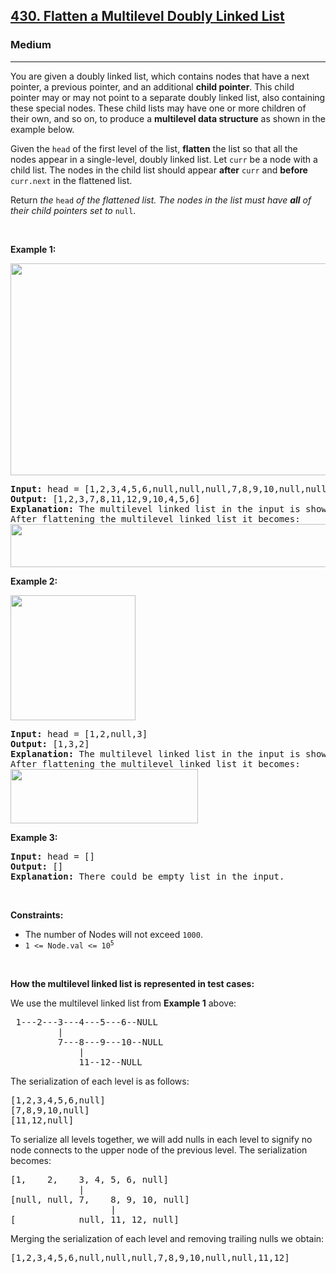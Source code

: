 <h2><a href="https://leetcode.com/problems/flatten-a-multilevel-doubly-linked-list/">430. Flatten a Multilevel Doubly Linked List</a></h2><h3>Medium</h3><hr><div><p>You are given a doubly linked list, which contains nodes that have a next pointer, a previous pointer, and an additional <strong>child pointer</strong>. This child pointer may or may not point to a separate doubly linked list, also containing these special nodes. These child lists may have one or more children of their own, and so on, to produce a <strong>multilevel data structure</strong> as shown in the example below.</p>

<p>Given the <code>head</code> of the first level of the list, <strong>flatten</strong> the list so that all the nodes appear in a single-level, doubly linked list. Let <code>curr</code> be a node with a child list. The nodes in the child list should appear <strong>after</strong> <code>curr</code> and <strong>before</strong> <code>curr.next</code> in the flattened list.</p>

<p>Return <em>the </em><code>head</code><em> of the flattened list. The nodes in the list must have <strong>all</strong> of their child pointers set to </em><code>null</code>.</p>

<p>&nbsp;</p>
<p><strong>Example 1:</strong></p>
<img alt="" src="https://assets.leetcode.com/uploads/2021/11/09/flatten11.jpg" style="width: 700px; height: 339px;">
<pre style="position: relative;"><strong>Input:</strong> head = [1,2,3,4,5,6,null,null,null,7,8,9,10,null,null,11,12]
<strong>Output:</strong> [1,2,3,7,8,11,12,9,10,4,5,6]
<strong>Explanation:</strong> The multilevel linked list in the input is shown.
After flattening the multilevel linked list it becomes:
<img src="https://assets.leetcode.com/uploads/2021/11/09/flatten12.jpg" style="width: 1000px; height: 69px;">
<div class="open_grepper_editor" title="Edit &amp; Save To Grepper"></div></pre>

<p><strong>Example 2:</strong></p>
<img alt="" src="https://assets.leetcode.com/uploads/2021/11/09/flatten2.1jpg" style="width: 200px; height: 200px;">
<pre style="position: relative;"><strong>Input:</strong> head = [1,2,null,3]
<strong>Output:</strong> [1,3,2]
<strong>Explanation:</strong> The multilevel linked list in the input is shown.
After flattening the multilevel linked list it becomes:
<img src="https://assets.leetcode.com/uploads/2021/11/24/list.jpg" style="width: 300px; height: 87px;">
<div class="open_grepper_editor" title="Edit &amp; Save To Grepper"></div></pre>

<p><strong>Example 3:</strong></p>

<pre style="position: relative;"><strong>Input:</strong> head = []
<strong>Output:</strong> []
<strong>Explanation:</strong> There could be empty list in the input.
<div class="open_grepper_editor" title="Edit &amp; Save To Grepper"></div></pre>

<p>&nbsp;</p>
<p><strong>Constraints:</strong></p>

<ul>
	<li>The number of Nodes will not exceed <code>1000</code>.</li>
	<li><code>1 &lt;= Node.val &lt;= 10<sup>5</sup></code></li>
</ul>

<p>&nbsp;</p>
<p><strong>How the multilevel linked list is represented in test cases:</strong></p>

<p>We use the multilevel linked list from <strong>Example 1</strong> above:</p>

<pre style="position: relative;"> 1---2---3---4---5---6--NULL
         |
         7---8---9---10--NULL
             |
             11--12--NULL<div class="open_grepper_editor" title="Edit &amp; Save To Grepper"></div></pre>

<p>The serialization of each level is as follows:</p>

<pre style="position: relative;">[1,2,3,4,5,6,null]
[7,8,9,10,null]
[11,12,null]
<div class="open_grepper_editor" title="Edit &amp; Save To Grepper"></div></pre>

<p>To serialize all levels together, we will add nulls in each level to signify no node connects to the upper node of the previous level. The serialization becomes:</p>

<pre style="position: relative;">[1,    2,    3, 4, 5, 6, null]
             |
[null, null, 7,    8, 9, 10, null]
                   |
[            null, 11, 12, null]
<div class="open_grepper_editor" title="Edit &amp; Save To Grepper"></div></pre>

<p>Merging the serialization of each level and removing trailing nulls we obtain:</p>

<pre style="position: relative;">[1,2,3,4,5,6,null,null,null,7,8,9,10,null,null,11,12]
<div class="open_grepper_editor" title="Edit &amp; Save To Grepper"></div></pre>
</div>